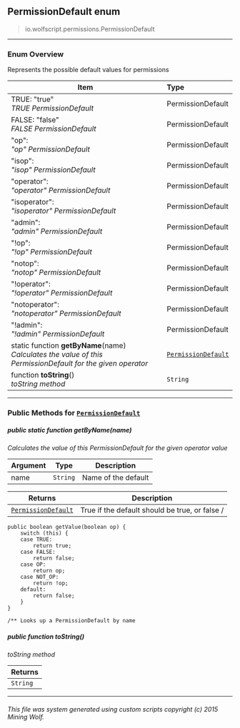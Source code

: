 ## PermissionDefault __enum__

>io.wolfscript.permissions.PermissionDefault

---

### Enum Overview

Represents the possible default values for permissions

Item | Type   
--- | :--- 
TRUE: "true"<br> _TRUE PermissionDefault_ | PermissionDefault
FALSE: "false"<br> _FALSE PermissionDefault_ | PermissionDefault
"op": <br> _"op" PermissionDefault_ | PermissionDefault
"isop": <br> _"isop" PermissionDefault_ | PermissionDefault
"operator": <br> _"operator" PermissionDefault_ | PermissionDefault
"isoperator": <br> _"isoperator" PermissionDefault_ | PermissionDefault
"admin": <br> _"admin" PermissionDefault_ | PermissionDefault
"!op": <br> _"!op" PermissionDefault_ | PermissionDefault
"notop": <br> _"notop" PermissionDefault_ | PermissionDefault
"!operator": <br> _"!operator" PermissionDefault_ | PermissionDefault
"notoperator": <br> _"notoperator" PermissionDefault_ | PermissionDefault
"!admin": <br> _"!admin" PermissionDefault_ | PermissionDefault
static function __getByName__(name) <br> _Calculates the value of this PermissionDefault for the given operator_ | [`PermissionDefault`](PermissionDefault.md)
 function __toString__() <br> _toString method_ | `String`



---


### Public Methods for [`PermissionDefault`](PermissionDefault.md)

##### <a id='getbyname'></a>public static function __getByName__(name)

_Calculates the value of this PermissionDefault for the given operator value_

Argument | Type | Description  
--- | --- | --- 
name | `String` | Name of the default

Returns | Description
--- | --- 
[`PermissionDefault`](PermissionDefault.md) | True if the default should be true, or false /
    public boolean getValue(boolean op) {
        switch (this) {
        case TRUE:
            return true;
        case FALSE:
            return false;
        case OP:
            return op;
        case NOT_OP:
            return !op;
        default:
            return false;
        }
    }

    /** Looks up a PermissionDefault by name


##### <a id='tostring'></a>public  function __toString__()

_toString method_

Returns | 
--- | 
`String` |


---


###### This file was system generated using custom scripts copyright (c) 2015 Mining Wolf.
	

